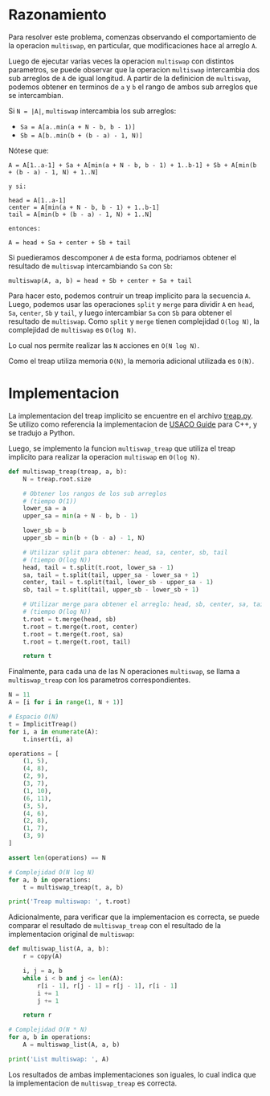# Razonamiento

Para resolver este problema, comenzas observando el comportamiento de la operacion `multiswap`, en particular, que modificaciones hace al arreglo `A`.

Luego de ejecutar varias veces la operacion `multiswap` con distintos parametros, se puede observar que la operacion `multiswap` intercambia dos sub arreglos de `A` de igual longitud. A partir de la definicion de `multiswap`, podemos obtener en terminos de `a` y `b` el rango de ambos sub arreglos que se intercambian.

Si `N = |A|`, `multiswap` intercambia los sub arreglos:

- `Sa = A[a..min(a + N - b, b - 1)]`
- `Sb = A[b..min(b + (b - a) - 1, N)]`

Nótese que:

```
A = A[1..a-1] + Sa + A[min(a + N - b, b - 1) + 1..b-1] + Sb + A[min(b + (b - a) - 1, N) + 1..N]

y si:

head = A[1..a-1]
center = A[min(a + N - b, b - 1) + 1..b-1]
tail = A[min(b + (b - a) - 1, N) + 1..N]

entonces:

A = head + Sa + center + Sb + tail
```

Si puedieramos descomponer `A` de esta forma, podriamos obtener el resultado de `multiswap` intercambiando `Sa` con `Sb`:

```
multiswap(A, a, b) = head + Sb + center + Sa + tail
```

Para hacer esto, podemos contruir un treap implicito para la secuencia `A`. Luego, podemos usar las operaciones `split` y `merge` para dividir `A` en `head`, `Sa`, `center`, `Sb` y `tail`, y luego intercambiar `Sa` con `Sb` para obtener el resultado de `multiswap`. Como `split` y `merge` tienen complejidad `O(log N)`, la complejidad de `multiswap` es `O(log N)`.

Lo cual nos permite realizar las `N` acciones en `O(N log N)`.

Como el treap utiliza memoria `O(N)`, la memoria adicional utilizada es `O(N)`.

# Implementacion

La implementacion del treap implicito se encuentre en el archivo [treap.py](treap.py). Se utilizo como referencia la implementacion de [USACO Guide](https://usaco.guide/adv/treaps?lang=cpp) para C++, y se tradujo a Python.

Luego, se implemento la funcion `multiswap_treap` que utiliza el treap implicito para realizar la operacion `multiswap` en `O(log N)`.

```python
def multiswap_treap(treap, a, b):
    N = treap.root.size

    # Obtener los rangos de los sub arreglos
    # (tiempo O(1))
    lower_sa = a
    upper_sa = min(a + N - b, b - 1)

    lower_sb = b
    upper_sb = min(b + (b - a) - 1, N)

    # Utilizar split para obtener: head, sa, center, sb, tail
    # (tiempo O(log N))
    head, tail = t.split(t.root, lower_sa - 1)
    sa, tail = t.split(tail, upper_sa - lower_sa + 1)
    center, tail = t.split(tail, lower_sb - upper_sa - 1)
    sb, tail = t.split(tail, upper_sb - lower_sb + 1)

    # Utilizar merge para obtener el arreglo: head, sb, center, sa, tail
    # (tiempo O(log N))
    t.root = t.merge(head, sb)
    t.root = t.merge(t.root, center)
    t.root = t.merge(t.root, sa)
    t.root = t.merge(t.root, tail)

    return t
```

Finalmente, para cada una de las N operaciones `multiswap`, se llama a `multiswap_treap` con los parametros correspondientes.

```python
N = 11
A = [i for i in range(1, N + 1)]

# Espacio O(N)
t = ImplicitTreap()
for i, a in enumerate(A):
    t.insert(i, a)

operations = [
    (1, 5),
    (4, 8),
    (2, 9),
    (3, 7),
    (1, 10),
    (6, 11),
    (3, 5),
    (4, 6),
    (2, 8),
    (1, 7),
    (3, 9)
]

assert len(operations) == N

# Complejidad O(N log N)
for a, b in operations:
    t = multiswap_treap(t, a, b)

print('Treap multiswap: ', t.root)
```

Adicionalmente, para verificar que la implementacion es correcta, se puede comparar el resultado de `multiswap_treap` con el resultado de la implementacion original de `multiswap`:

```python
def multiswap_list(A, a, b):
    r = copy(A)

    i, j = a, b
    while i < b and j <= len(A):
        r[i - 1], r[j - 1] = r[j - 1], r[i - 1]
        i += 1
        j += 1

    return r

# Complejidad O(N * N)
for a, b in operations:
    A = multiswap_list(A, a, b)

print('List multiswap: ', A)
```

Los resultados de ambas implementaciones son iguales, lo cual indica que la implementacion de `multiswap_treap` es correcta.
